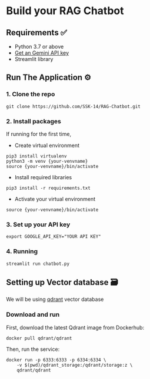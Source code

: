 # Build your RAG Chatbot

## Requirements ✅
- Python 3.7 or above
- [Get an Gemini API key](https://makersuite.google.com/app/apikey) 
- Streamlit library

## Run The Application ⚙️

### 1. Clone the repo
```
git clone https://github.com/SSK-14/RAG-Chatbot.git
```

### 2. Install packages
If running for the first time,

- Create virtual environment
```
pip3 install virtualenv
python3 -m venv {your-venvname}
source {your-venvname}/bin/activate
```

- Install required libraries
```
pip3 install -r requirements.txt
```

- Activate your virtual environment
```
source {your-venvname}/bin/activate
```

### 3. Set up your API key
```
export GOOGLE_API_KEY="YOUR API KEY"
```

### 4. Running
```
streamlit run chatbot.py 
```

## Setting up Vector database 🗃️

We will be using [qdrant](https://qdrant.tech/documentation/overview/) vector database

### Download and run
First, download the latest Qdrant image from Dockerhub:
```
docker pull qdrant/qdrant
```
Then, run the service:
```
docker run -p 6333:6333 -p 6334:6334 \
    -v $(pwd)/qdrant_storage:/qdrant/storage:z \
    qdrant/qdrant
```
